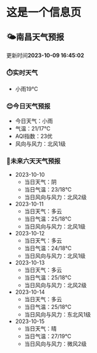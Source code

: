 # 这是一个信息页 
## 🌤️**南昌**天气预报
更新时间**2023-10-09 16:45:02**
### ⏱️实时天气
- 小雨19℃
### 😊今日天气预报
- 今日天气：小雨
- 气温：21/17℃
- AQI指数：23优
- 风向与风力：北风1级
### 🤩未来六天天气预报
- 2023-10-10
  - 当日天气：阴
  - 当日气温：23/18℃
  - 当日风向与风力：北风2级
- 2023-10-11
  - 当日天气：多云
  - 当日气温：25/18℃
  - 当日风向与风力：北风1级
- 2023-10-12
  - 当日天气：多云
  - 当日气温：24/18℃
  - 当日风向与风力：北风1级
- 2023-10-13
  - 当日天气：多云
  - 当日气温：25/18℃
  - 当日风向与风力：北风2级
- 2023-10-14
  - 当日天气：多云
  - 当日气温：25/18℃
  - 当日风向与风力：东北风1级
- 2023-10-15
  - 当日天气：晴
  - 当日气温：27/19℃
  - 当日风向与风力：微风2级

